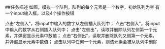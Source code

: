 ##任务描述
如图，模拟一个队列，队列的每个元素是一个数字，初始队列为空
有一个input输入框，以及4个操作按钮

点击"左侧入"，将input中输入的数字从左侧插入队列中；
点击"右侧入"，将input中输入的数字从右侧插入队列中；
点击"左侧出"，读取并删除队列左侧第一个元素，并弹窗显示元素中数值；
点击"右侧出"，读取并删除队列又侧第一个元素，并弹窗显示元素中数值；
点击队列中任何一个元素，则该元素会被从队列中删除